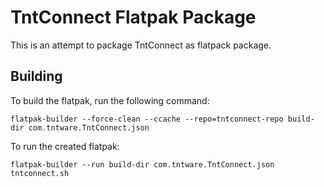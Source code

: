 # TntConnect Flatpak Package

This is an attempt to package TntConnect as flatpack package.

## Building

To build the flatpak, run the following command:

	flatpak-builder --force-clean --ccache --repo=tntconnect-repo build-dir com.tntware.TntConnect.json

To run the created flatpak:

	flatpak-builder --run build-dir com.tntware.TntConnect.json tntconnect.sh
